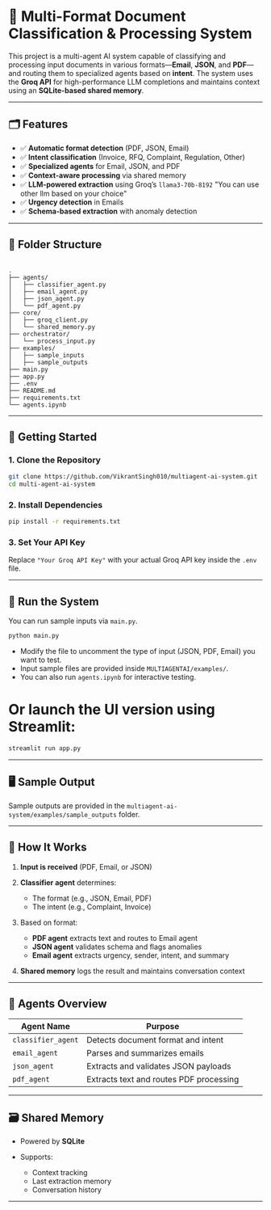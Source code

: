 # 🧠 Multi-Format Document Classification & Processing System

This project is a multi-agent AI system capable of classifying and processing input documents in various formats—**Email**, **JSON**, and **PDF**—and routing them to specialized agents based on **intent**. The system uses the **Groq API** for high-performance LLM completions and maintains context using an **SQLite-based shared memory**.

---

## 🗂️ Features

- ✅ **Automatic format detection** (PDF, JSON, Email)  
- ✅ **Intent classification** (Invoice, RFQ, Complaint, Regulation, Other)  
- ✅ **Specialized agents** for Email, JSON, and PDF  
- ✅ **Context-aware processing** via shared memory  
- ✅ **LLM-powered extraction** using Groq’s `llama3-70b-8192`  "You can use other llm based on your choice"
- ✅ **Urgency detection** in Emails  
- ✅ **Schema-based extraction** with anomaly detection  

---

## 🧩 Folder Structure

```

.
├── agents/
│   ├── classifier_agent.py
│   ├── email_agent.py
│   ├── json_agent.py
│   └── pdf_agent.py
├── core/
│   ├── groq_client.py
│   └── shared_memory.py
├── orchestrator/
│   └── process_input.py
├── examples/
│   ├── sample_inputs
│   ├── sample_outputs
├── main.py
├── app.py
├── .env
├── README.md
├── requirements.txt
└── agents.ipynb

````

---

## 🚀 Getting Started

### 1. Clone the Repository

```bash
git clone https://github.com/VikrantSingh010/multiagent-ai-system.git
cd multi-agent-ai-system
````

### 2. Install Dependencies

```bash
pip install -r requirements.txt
```

### 3. Set Your API Key

Replace `"Your Groq API Key"` with your actual Groq API key inside the `.env` file.

---

## 🧪 Run the System

You can run sample inputs via `main.py`.

```bash
python main.py 
```

* Modify the file to uncomment the type of input (JSON, PDF, Email) you want to test.
* Input sample files are provided inside `MULTIAGENTAI/examples/`.
* You can also run `agents.ipynb` for interactive testing.

 # Or launch the UI version using Streamlit:  
 ```bash
streamlit run app.py
```
---

## 🖥️ Sample Output

Sample outputs are provided in the `multiagent-ai-system/examples/sample_outputs` folder.

---

## 🧠 How It Works

1. **Input is received** (PDF, Email, or JSON)
2. **Classifier agent** determines:

   * The format (e.g., JSON, Email, PDF)
   * The intent (e.g., Complaint, Invoice)
3. Based on format:

   * **PDF agent** extracts text and routes to Email agent
   * **JSON agent** validates schema and flags anomalies
   * **Email agent** extracts urgency, sender, intent, and summary
4. **Shared memory** logs the result and maintains conversation context

---

## 🧠 Agents Overview

| Agent Name         | Purpose                                 |
| ------------------ | --------------------------------------- |
| `classifier_agent` | Detects document format and intent      |
| `email_agent`      | Parses and summarizes emails            |
| `json_agent`       | Extracts and validates JSON payloads    |
| `pdf_agent`        | Extracts text and routes PDF processing |

---

## 🗃️ Shared Memory

* Powered by **SQLite**
* Supports:

  * Context tracking
  * Last extraction memory
  * Conversation history

---


